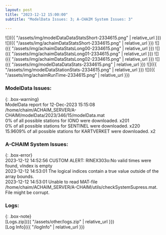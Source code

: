 ```yaml
---
layout: post
title: "2023-12-12 15:00:00"
subtitle: "ModelData Issues: 3; A-CHAIM System Issues: 3"

---
```


![]({{ "/assets/img/modelDataDataStatsShort-2334615.png" | relative_url }})
![]({{ "/assets/img/achaimDataStatsShort-2334615.png" | relative_url }})
![]({{ "/assets/img/achaimDataStatsLong00-2334615.png" | relative_url }})
![]({{ "/assets/img/achaimDataStatsLong01-2334615.png" | relative_url }})
![]({{ "/assets/img/achaimDataStatsLong02-2334615.png" | relative_url }})
![]({{ "/assets/img/modelDataDataStats-2334615.png" | relative_url }})
![]({{ "/assets/img/modelDataStationStats-2334615.png" | relative_url }})
![]({{ "/assets/img/achaimRunTime-2334615.png" | relative_url }})


### ModelData Issues:  
  
{: .box-warning}  
 ModelData report for 12-Dec-2023 15:15:08   
 /home/chaim/ACHAIM_SERVER/A-CHAIM/modelData/2023/346/15/modelData.mat   
 0% of all possible stations for IONO were downloaded. x201   
 0% of all possible stations for SENTINEL were downloaded. x220   
 15.9609% of all possible stations for KARTVERKET were downloaded. x2   
  
### A-CHAIM System Issues:  
  
{: .box-error}  
2023-12-12 14:52:56 CUSTOM ALERT: RINEX303o:No valid times were found, vIndex is empty  
2023-12-12 14:53:01 The logical indices contain a true value outside of the array bounds.  
2023-12-12 14:53:01 Unable to read MAT-file /home/chaim/ACHAIM_SERVER/A-CHAIM/utils/checkSystemSupress.mat. File might be corrupt.  

### Logs:  
  
{: .box-note}  
[Logs.zip]({{ "/assets/other/logs.zip" | relative_url }})  
[Log Info]({{ "/logInfo" | relative_url }})  
